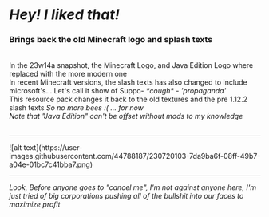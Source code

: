 # <i>Hey! I liked that!</i>
<h3>Brings back the old Minecraft logo and splash texts</h3><br>
In the 23w14a snapshot, the Minecraft Logo, and Java Edition Logo where replaced with the more modern one<br>
In recent Minecraft versions, the slash texts has also changed to include microsoft's... Let's call it show of Suppo- <i>*cough* - 'propaganda'</i><br>
This resource pack changes it back to the old textures and the pre 1.12.2 slash texts <i>So no more bees :( ... for now</i><br>
<i>Note that "Java Edition" can't be offset without mods to my knowledge</i><br><br>
<hr>
![alt text](https://user-images.githubusercontent.com/44788187/230720103-7da9ba6f-08ff-49b7-a04e-01bc7c41bba7.png)
<hr>
<i>Look, Before anyone goes to "cancel me", I'm not against anyone here, I'm just tried of big corporations pushing all of the bullshit into our faces to maximize profit</i>
